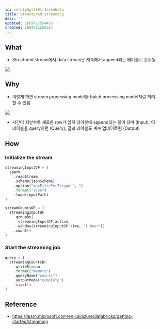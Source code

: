 ```yaml
---
id: cmfutyhgtl88lr1sike6zta
title: Structured streaming
desc: ''
updated: 1669727554488
created: 1669722226613
---
```


## What

- Structured stream에서 data stream은 계속해서 append되는 테이를로 간주됨

![](https://learn.microsoft.com/en-us/azure/databricks/_static/images/getting-started/gsasg-spark-streaming-workflow.png)

## Why

- 이렇게 하면 stream processing model을 batch processing model처럼 처리할 수 있음

![](https://learn.microsoft.com/en-us/azure/databricks/_static/images/getting-started/gsasg-spark-streaming-model.png)

- 시간이 지날수록 새로운 row가 입력 테이블에 append되는 꼴이 되며 (Input), 이 테이블을 query하면 (Query), 결과 테이블도 계속 업데이트됨 (Output)

## How

### Initialize the stream
```python
streamingInputDF = (
  spark
    .readStream
    .schema(jsonSchema)
    .option("maxFilesPerTrigger", 1)
    .format("json")
    .load(inputPath)
)

streamCountsDF = (
  streamingInputDF
    .groupBy(
      streamingInputDF.action,
      window(streamingInputDF.time, "1 hour"))
    .count()
)
```

### Start the streaming job
```python
query = (
  streamingCountsDF
    .writeStream
    .format("memory")
    .queryName("counts")
    .outputMode("complete")
    .start()
)
```

## Reference
- https://learn.microsoft.com/en-us/azure/databricks/getting-started/streaming